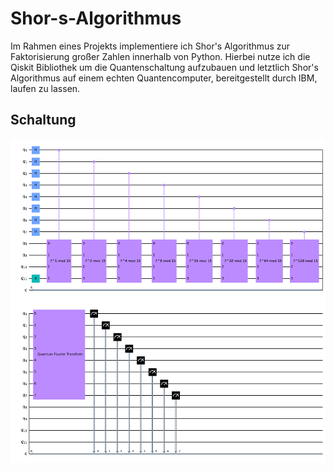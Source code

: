 # Shor-s-Algorithmus

Im Rahmen eines Projekts implementiere ich Shor's Algorithmus zur Faktorisierung großer Zahlen innerhalb von Python. Hierbei nutze ich die Qiskit Bibliothek um die Quantenschaltung aufzubauen und letztlich Shor's Algorithmus auf einem echten Quantencomputer, bereitgestellt durch IBM, laufen zu lassen. 

## Schaltung
![alt text](https://github.com/AxelKoerner/Shor-s-Algorithmus/blob/master/circuit.png?raw=true)
